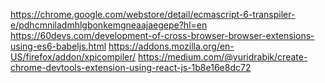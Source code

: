 https://chrome.google.com/webstore/detail/ecmascript-6-transpiler-e/pdhcmniladmhlgbonkemgneaajaegepe?hl=en
https://60devs.com/development-of-cross-browser-browser-extensions-using-es6-babeljs.html
https://addons.mozilla.org/en-US/firefox/addon/xpicompiler/
https://medium.com/@yuridrabik/create-chrome-devtools-extension-using-react-js-1b8e16e8dc72